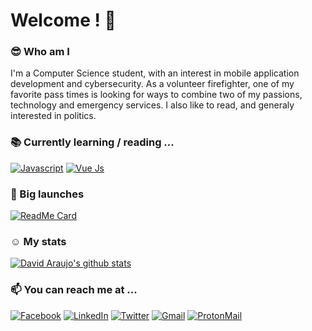 # Welcome ! :wave:

### :sunglasses: Who am I
I'm a Computer Science student, with an interest in mobile application development and cybersecurity. As a volunteer firefighter, one of my favorite pass times is looking for ways to combine two of my passions, technology and emergency services. I also like to read, and generaly interested in politics.

### :books: Currently learning / reading ...
[![Javascript](https://img.shields.io/badge/javascript-%23323330.svg?style=for-the-badge&logo=javascript&logoColor=%23F7DF1E)](https://www.javascript.com/) [![Vue Js](https://img.shields.io/badge/vuejs-%2335495e.svg?style=for-the-badge&logo=vue-dot-js&logoColor=%234FC08D)](https://vuejs.org/)

[//]: # ( ### :hammer: Currently working on ...)

### :rocket: Big launches
[![ReadMe Card](https://github-readme-stats.vercel.app/api/pin/?show_owner&username=davidaraujo98&repo=EPHScores&show_owner=true&theme=react)](https://github.com/DavidAraujo98/EPHScores)

### :relaxed: My stats
[![David Araujo's github stats](https://github-readme-stats.vercel.app/api?username=davidaraujo98&hide=prs,contribs&count_private=true&show_icons=true&theme=react)](https://github.com/davidaraujo98/github-readme-stats)

### :mailbox: You can reach me at ...
[![Facebook](https://img.shields.io/badge/Facebook-1877F2?style=for-the-badge&logo=facebook&logoColor=white)](https://www.facebook.com/david2araujo5) [![LinkedIn](https://img.shields.io/badge/linkedin-%230077B5.svg?style=for-the-badge&logo=linkedin&logoColor=white)](https://www.linkedin.com/in/david2araujo5/) [![Twitter](https://img.shields.io/badge/Twitter-1DA1F2?style=for-the-badge&logo=twitter&logoColor=white)](https://twitter.com/David_Ara_jo) [![Gmail](https://img.shields.io/badge/Gmail-D14836?style=for-the-badge&logo=gmail&logoColor=white)](mailto:david2araujo5@gmail.com) [![ProtonMail](https://img.shields.io/badge/ProtonMail-8B89CC?style=for-the-badge&logo=protonmail&logoColor=white)](mailto:david2araujo5@protonmail.com) 
